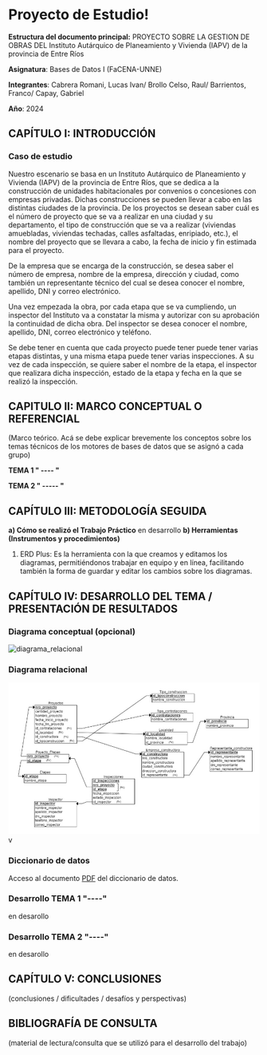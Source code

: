 # Proyecto de Estudio!
    
**Estructura del documento principal:**
PROYECTO SOBRE LA GESTION DE OBRAS DEL Instituto Autárquico de Planeamiento y Vivienda (IAPV) de la provincia de Entre Ríos

**Asignatura**: Bases de Datos I (FaCENA-UNNE)

**Integrantes**:
Cabrera Romani, Lucas Ivan/
Brollo Celso, Raul/
Barrientos, Franco/
Capay, Gabriel

**Año**: 2024

## CAPÍTULO I: INTRODUCCIÓN

### Caso de estudio

Nuestro escenario se basa en un Instituto Autárquico de Planeamiento y Vivienda (IAPV) de la provincia de Entre Ríos, que se dedica a la construcción de unidades habitacionales por convenios o concesiones con empresas privadas. Dichas construcciones se pueden llevar a cabo en las distintas ciudades de la provincia. De los proyectos se desean saber cuál es el número de proyecto que se va a realizar en una ciudad y su departamento, el tipo de construcción que se va a realizar (viviendas amuebladas, viviendas techadas, calles asfaltadas, enripiado, etc.), el nombre del proyecto que se llevara a cabo, la fecha de inicio y fin estimada para el proyecto.

De la empresa que se encarga de la construcción, se desea saber el número de empresa, nombre de la empresa, dirección y ciudad, como también un representante técnico del cual se desea conocer el nombre, apellido, DNI y correo electrónico.

Una vez empezada la obra, por cada etapa que se va cumpliendo, un inspector del Instituto va a constatar la misma y autorizar con su aprobación la continuidad de dicha obra. Del inspector se desea conocer el nombre, apellido, DNI, correo electrónico y teléfono.

Se debe tener en cuenta que cada proyecto puede tener puede tener varias etapas distintas, y una misma etapa puede tener varias inspecciones. A su vez de cada inspección, se quiere saber el nombre de la etapa, el inspector que realizara dicha inspección, estado de la etapa y fecha en la que se realizó la inspección.


## CAPITULO II: MARCO CONCEPTUAL O REFERENCIAL
 (Marco teórico. Acá se debe explicar brevemente los conceptos sobre los temas técnicos de los motores de bases de datos que se asignó a cada grupo)

**TEMA 1 " ---- "** 



**TEMA 2 " ----- "** 

## CAPÍTULO III: METODOLOGÍA SEGUIDA 



 **a) Cómo se realizó el Trabajo Práctico**
en desarrollo
 **b) Herramientas (Instrumentos y procedimientos)**
1) ERD Plus: Es la herramienta con la que creamos y editamos los diagramas, permitiéndonos trabajar en equipo y en línea, facilitando también la forma de guardar y editar los cambios sobre los diagramas.


## CAPÍTULO IV: DESARROLLO DEL TEMA / PRESENTACIÓN DE RESULTADOS 





### Diagrama conceptual (opcional)

![diagrama_relacional](https://github.com/franBarrientos/gestion_proyecto_construcciones/blob/main/doc/diseñoconceptual.png)

### Diagrama relacional
![diagrama_relacional](https://github.com/franBarrientos/gestion_proyecto_construcciones/blob/main/doc/Modelo_Relacional.jpg)
v


### Diccionario de datos

Acceso al documento [PDF](doc/DiccionarioDeDatos.pdf) del diccionario de datos.


### Desarrollo TEMA 1 "----"

en desarollo

### Desarrollo TEMA 2 "----"

en desarollo 


## CAPÍTULO V: CONCLUSIONES

(conclusiones / dificultades / desafíos y perspectivas)



## BIBLIOGRAFÍA DE CONSULTA
(material de lectura/consulta que se utilizó para el desarrollo del trabajo)

